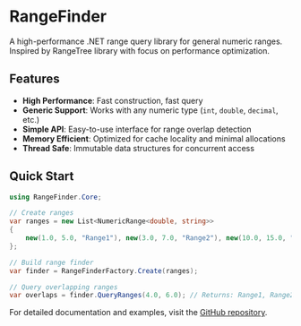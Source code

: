 # RangeFinder

A high-performance .NET range query library for general numeric ranges. Inspired by RangeTree library with focus on performance optimization.

## Features

- **High Performance**: Fast construction, fast query
- **Generic Support**: Works with any numeric type (`int`, `double`, `decimal`, etc.)
- **Simple API**: Easy-to-use interface for range overlap detection
- **Memory Efficient**: Optimized for cache locality and minimal allocations
- **Thread Safe**: Immutable data structures for concurrent access

## Quick Start

```csharp
using RangeFinder.Core;

// Create ranges
var ranges = new List<NumericRange<double, string>>
{
    new(1.0, 5.0, "Range1"), new(3.0, 7.0, "Range2"), new(10.0, 15.0, "Range3")
};

// Build range finder
var finder = RangeFinderFactory.Create(ranges);

// Query overlapping ranges
var overlaps = finder.QueryRanges(4.0, 6.0); // Returns: Range1, Range2
```

For detailed documentation and examples, visit the [GitHub repository](https://github.com/dotnetduck/RangeFinder).